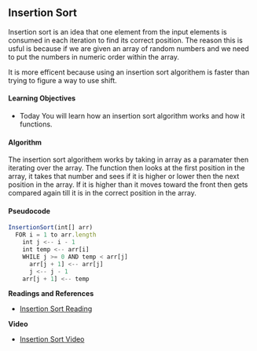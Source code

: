 ## Insertion Sort

Insertion sort is an idea that one element from the input elements is consumed in each iteration to find its correct position. The reason this is usful is because if we are given an array of random numbers and we need to put the numbers in numeric order within the array.

It is more efficent because using an insertion sort algorithem is faster than trying to figure a way to use shift.

#### Learning Objectives
* Today You will learn how an insertion sort algorithm works and how it functions. 

#### Algorithm
The insertion sort algorithem works by taking in array as a paramater then iterating over the array. The function then looks at the first position in the array, it takes that number and sees if it is higher or lower then the next position in the array. If it is higher than it moves toward the front then gets compared again till it is in the correct position in the array.

#### Pseudocode

```javascript
InsertionSort(int[] arr)
  FOR i = 1 to arr.length
    int j <-- i - 1
    int temp <-- arr[i]
    WHILE j >= 0 AND temp < arr[j]
      arr[j + 1] <-- arr[j]
      j <-- j - 1
    arr[j + 1] <-- temp
```

**Readings and References**

* [Insertion Sort Reading](https://www.geeksforgeeks.org/insertion-sort/)

**Video**

* [Insertion Sort Video](youtube.com/watch?v=OGzPmgsI-pQ)
